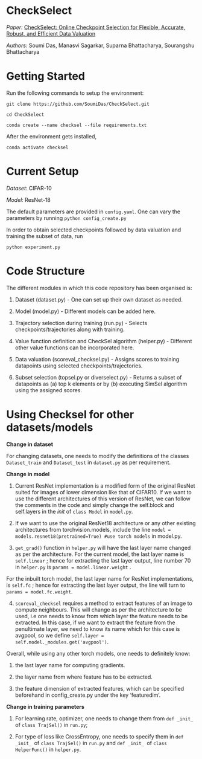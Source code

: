 # CheckSelect
<i>Paper:</i> [CheckSelect: Online Checkpoint Selection for Flexible, Accurate, Robust, and Efficient Data Valuation](https://drive.google.com/file/d/1PkG-5uKfNc0arw6sswmLbfMvul3-FjuV/view?usp=drive_link)

<i>Authors:</i> Soumi Das, Manasvi Sagarkar, Suparna Bhattacharya, Sourangshu Bhattacharya
# Getting Started

Run the following commands to setup the environment:

```
git clone https://github.com/SoumiDas/CheckSelect.git

cd CheckSelect

conda create --name checksel --file requirements.txt
```

After the environment gets installed,

```
conda activate checksel
```
# Current Setup

<i>Dataset:</i> CIFAR-10

<i>Model:</i> ResNet-18

The default parameters are provided in ```config.yaml```. One can vary the parameters by running ```python config_create.py```

In order to obtain selected checkpoints followed by data valuation and training the subset of data, run

```python experiment.py```

# Code Structure

The different modules in which this code repository has been organised is:

1. Dataset (dataset.py) - One can set up their own dataset as needed.

2. Model (model.py) - Different models can be added here.

3. Trajectory selection during training (run.py) - Selects checkpoints/trajectories along with training.

4. Value function definition and CheckSel algorithm (helper.py) - Different other value functions can be incorporated here.

5. Data valuation (scoreval_checksel.py) - Assigns scores to training datapoints using selected checkpoints/trajectories.

6. Subset selection (topsel.py or diverselect.py) - Returns a subset of datapoints as (a) top k elements or by (b) executing SimSel algorithm using the assigned scores. 


# Using Checksel for other datasets/models

<b> Change in dataset </b>

For changing datasets, one needs to modify the definitions of the classes ```Dataset_train``` and ```Dataset_test``` in ```dataset.py``` as per requirement.

<b> Change in model </b>

1. Current ResNet implementation is a modified form of the original ResNet suited for images of lower dimension like that of CIFAR10. If we want to use the different architectures of this version of ResNet, we can follow the comments in the code and simply change the self.block and self.layers in the _init_ of ```class Model``` in ```model.py```.

2. If we want to use the original ResNet18 architecture or any other existing architectures from torchvision.models, include the line 
```model = models.resnet18(pretrained=True) #use torch models``` in model.py.

3. ```get_grad()``` function in ```helper.py``` will have the last layer name changed as per the architecture. For the current model, the last layer name is ```self.linear``` ; hence for extracting the last layer output, line number 70 in ```helper.py``` is ```params = model.linear.weight``` .

For the inbuilt torch model, the last layer name for ResNet implementations, is ```self.fc``` ; hence for extracting the last layer output, the line will turn to ```params = model.fc.weight```.

4. ```scoreval_checksel``` requires a method to extract features of an image to compute neighbours. This will change as per the architecture to be used, i.e one needs to know from which layer the feature needs to be extracted. In this case, if we want to extract the feature from the penultimate layer, we need to know its name which for this case is avgpool, so we define ```self.layer = self.model._modules.get('avgpool')```.

Overall, while using any other torch models,  one needs to definitely know:

1. the last layer name for computing gradients.

2. the layer name from where feature has to be extracted.

3. the feature dimension of extracted features, which can be specified beforehand in config_create.py under the key ‘featuredim’.

<b> Change in training parameters </b>

1. For learning rate, optimizer, one needs to change them from ```def _init_ ```of ```class TrajSel()``` in ```run.py```; 

2. For type of loss like CrossEntropy, one needs to specify them in ```def _init_ ```of ```class TrajSel()``` in ```run.py``` and ```def _init_ ```of ```class HelperFunc()``` in ```helper.py```.
